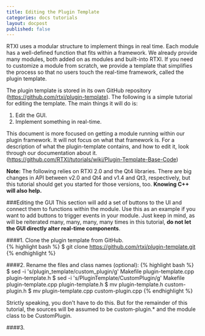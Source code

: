 ```yaml
---
title: Editing the Plugin Template
categories: docs tutorials
layout: docpost
published: false
---
```


RTXI uses a modular structure to implement things in real time. Each module has a well-defined function that fits within a framework. We already provide many modules, both added on as modules and built-into RTXI. If you need to customize a module from scratch, we provide a template that simplifies the process so that no users touch the real-time framework, called the plugin template.  

The plugin template is stored in its own GitHub repository (<a href="https://github.com/rtxi/plugin-template">https://github.com/rtxi/plugin-template</a>). The following is a simple tutorial for editing the template. The main things it will do is:  

1. Edit the GUI.  
2. Implement something in real-time.  

This document is more focused on getting a module running within our plugin framework. It will not focus on what that framework is. For a description of what the plugin-template contains, and how to edit it, look through our documentation about it. (https://github.com/RTXI/tutorials/wiki/Plugin-Template-Base-Code)  

**Note:** The following relies on RTXI 2.0 and the Qt4 libraries. There are big changes in API between v2.0 and Qt4 and v1.4 and Qt3, respectively, but this tutorial should get you started for those versions, too. **Knowing C++ will also help.**  

###Editing the GUI
This section will add a set of buttons to the UI and connect them to functions within the module. Use this as an example if you want to add buttons to trigger events in your module. Just keep in mind, as will be reiterated many, many, many, many times in this tutorial, **do not let the GUI directly alter real-time components**.   

####1. Clone the plugin template from GitHub.  
{% highlight bash %}
$ git clone https://github.com/rtxi/plugin-template.git
{% endhighlight %}

####2. Rename the files and class names (optional): 
{% highlight bash %}
$ sed -i 's/plugin_template/custom_plugin/g' Makefile plugin-template.cpp plugin-template.h
$ sed -i 's/PluginTemplate/CustomPlugin/g' Makefile plugin-template.cpp plugin-template.h
$ mv plugin-template.h custom-plugin.h
$ mv plugin-template.cpp custom-plugin.cpp
{% endhighlight %}

Strictly speaking, you don't have to do this. But for the remainder of this tutorial, the sources will be assumed to be custom-plugin.* and the module class to be CustomPlugin.   

####3. 
